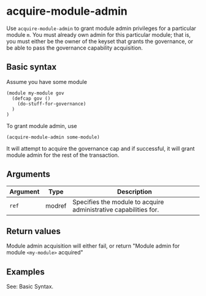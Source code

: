 # acquire-module-admin

Use `acquire-module-admin` to grant module admin privileges for a particular module `m`. You must already own admin for this particular module; that is, you must either be the owner of the keyset that grants the governance, or be able to pass the governance capability acquisition.

## Basic syntax

Assume you have some module
```pact
(module my-module gov
  (defcap gov ()
    (do-stuff-for-governance)
  )
)
```

To grant module admin, use

```pact
(acquire-module-admin some-module)
```

It will attempt to acquire the governance cap and if successful, it will grant module admin for the rest of the transaction.

## Arguments

| Argument | Type | Description
| -------- | ---- | -----------
| `ref` | modref | Specifies the module to acquire administrative capabilities for.

## Return values

Module admin acquisition will either fail, or return "Module admin for module `<my-module>` acquired"

## Examples

See: Basic Syntax.
